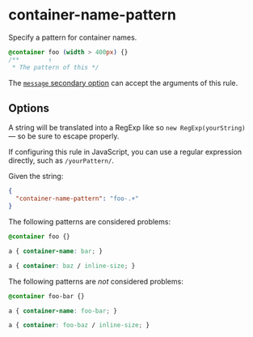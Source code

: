 # container-name-pattern

Specify a pattern for container names.

<!-- prettier-ignore -->
```css
@container foo (width > 400px) {}
/**        ↑
 * The pattern of this */
```

The [`message` secondary option](../../../docs/user-guide/configure.md#message) can accept the arguments of this rule.

## Options

A string will be translated into a RegExp like so `new RegExp(yourString)` — so be sure to escape properly.

If configuring this rule in JavaScript, you can use a regular expression directly, such as `/yourPattern/`.

Given the string:

```json
{
  "container-name-pattern": "foo-.+"
}
```

The following patterns are considered problems:

<!-- prettier-ignore -->
```css
@container foo {}
```

<!-- prettier-ignore -->
```css
a { container-name: bar; }
```

<!-- prettier-ignore -->
```css
a { container: baz / inline-size; }
```

The following patterns are _not_ considered problems:

<!-- prettier-ignore -->
```css
@container foo-bar {}
```

<!-- prettier-ignore -->
```css
a { container-name: foo-bar; }
```

<!-- prettier-ignore -->
```css
a { container: foo-baz / inline-size; }
```
